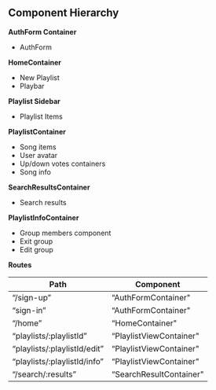 ## Component Hierarchy

**AuthForm Container**
 - AuthForm

**HomeContainer** 
- New Playlist
- Playbar

**Playlist Sidebar**
- Playlist Items

**PlaylistContainer**
- Song items
-   User avatar
-   Up/down votes containers
-   Song info

**SearchResultsContainer**
- Search results

**PlaylistInfoContainer**
- Group members component
- Exit group
- Edit group

**Routes**

| Path  | Component |
|-------|-----------|
|“/sign-up” | “AuthFormContainer"|
|“sign-in” | “AuthFormContainer"|
|“/home” | “HomeContainer"|
|“playlists/:playlistId” |“PlaylistViewContainer"|
|“playlists/:playlistId/edit” | “PlaylistViewContainer"|
|“playlists/:playlistId/info” | “PlaylistViewContainer"|
|“/search/:results” | “SearchResultContainer"|
